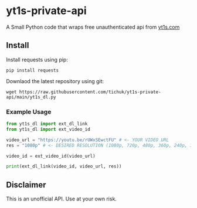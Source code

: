 # yt1s-private-api

A Small Python code that wraps free unauthenticated api from [yt1s.com](https://yt1s.com)


## Install

Install requests using pip:

``pip install requests``

Downlaod the latest repository using git:

``wget https://raw.githubusercontent.com/tichuk/yt1s-private-api/main/yt1s_dl.py``

### Example Usage

```python
from yt1s_dl import ext_dl_link
from yt1s_dl import ext_video_id

video_url = "https://youtu.be/rUWxSEwctFU" # <- YOUR VIDEO URL
res = "1080p" # <- DESIRED RESOLUTION (1080p, 720p, 480p, 360p, 240p, 144p, auto)

video_id = ext_video_id(video_url)

print(ext_dl_link(video_id, video_url, res))
```

## Disclaimer
This is an unofficial API. Use at your own risk.
